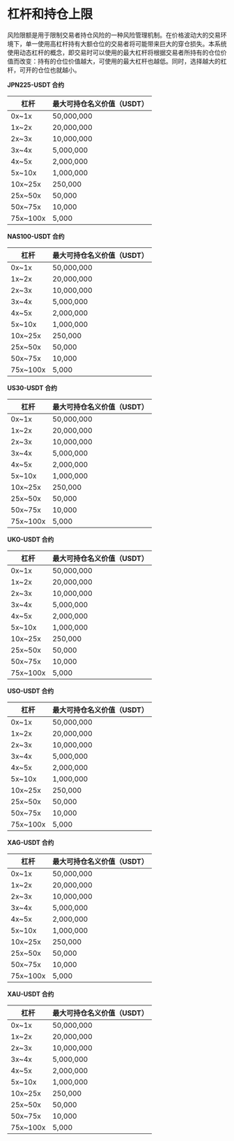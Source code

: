 # 杠杆和持仓上限


风险限额是用于限制交易者持仓风险的一种风险管理机制。在价格波动大的交易环境下，单一使用高杠杆持有大额仓位的交易者将可能带来巨大的穿仓损失。本系统使用动态杠杆的概念，即交易时可以使用的最大杠杆将根据交易者所持有的仓位价值而改变：持有的仓位价值越大，可使用的最大杠杆也越低。同时，选择越大的杠杆，可开的仓位也就越小。

**JPN225-USDT 合约**

| 杠杆      | 最大可持仓名义价值（USDT） |
| --------- | -------------------------- |
| 0x~1x       |  50,000,000              |
| 1x~2x       |  20,000,000              |
| 2x~3x       |  10,000,000              |
| 3x~4x       |  5,000,000               |
| 4x~5x       |  2,000,000               |
| 5x~10x      |  1,000,000               |
| 10x~25x     |  250,000                 |
| 25x~50x     |  50,000                  |
| 50x~75x     |  10,000                  |
| 75x~100x    |  5,000                   |


**NAS100-USDT 合约**

| 杠杆      | 最大可持仓名义价值（USDT） |
| --------- | -------------------------- |
| 0x~1x       |  50,000,000              |
| 1x~2x       |  20,000,000              |
| 2x~3x       |  10,000,000              |
| 3x~4x       |  5,000,000               |
| 4x~5x       |  2,000,000               |
| 5x~10x      |  1,000,000               |
| 10x~25x     |  250,000                 |
| 25x~50x     |  50,000                  |
| 50x~75x     |  10,000                  |
| 75x~100x    |  5,000                   |


**US30-USDT 合约**

| 杠杆      | 最大可持仓名义价值（USDT） |
| --------- | -------------------------- |
| 0x~1x       |  50,000,000              |
| 1x~2x       |  20,000,000              |
| 2x~3x       |  10,000,000              |
| 3x~4x       |  5,000,000               |
| 4x~5x       |  2,000,000               |
| 5x~10x      |  1,000,000               |
| 10x~25x     |  250,000                 |
| 25x~50x     |  50,000                  |
| 50x~75x     |  10,000                  |
| 75x~100x    |  5,000                   |


**UKO-USDT 合约**

| 杠杆      | 最大可持仓名义价值（USDT） |
| --------- | -------------------------- |
| 0x~1x       |  50,000,000              |
| 1x~2x       |  20,000,000              |
| 2x~3x       |  10,000,000              |
| 3x~4x       |  5,000,000               |
| 4x~5x       |  2,000,000               |
| 5x~10x      |  1,000,000               |
| 10x~25x     |  250,000                 |
| 25x~50x     |  50,000                  |
| 50x~75x     |  10,000                  |
| 75x~100x    |  5,000                   |


**USO-USDT 合约**

| 杠杆      | 最大可持仓名义价值（USDT） |
| --------- | -------------------------- |
| 0x~1x       |  50,000,000              |
| 1x~2x       |  20,000,000              |
| 2x~3x       |  10,000,000              |
| 3x~4x       |  5,000,000               |
| 4x~5x       |  2,000,000               |
| 5x~10x      |  1,000,000               |
| 10x~25x     |  250,000                 |
| 25x~50x     |  50,000                  |
| 50x~75x     |  10,000                  |
| 75x~100x    |  5,000                   |


**XAG-USDT 合约**

| 杠杆      | 最大可持仓名义价值（USDT） |
| --------- | -------------------------- |
| 0x~1x       |  50,000,000              |
| 1x~2x       |  20,000,000              |
| 2x~3x       |  10,000,000              |
| 3x~4x       |  5,000,000               |
| 4x~5x       |  2,000,000               |
| 5x~10x      |  1,000,000               |
| 10x~25x     |  250,000                 |
| 25x~50x     |  50,000                  |
| 50x~75x     |  10,000                  |
| 75x~100x    |  5,000                   |


**XAU-USDT 合约**

| 杠杆      | 最大可持仓名义价值（USDT） |
| --------- | -------------------------- |
| 0x~1x       |  50,000,000              |
| 1x~2x       |  20,000,000              |
| 2x~3x       |  10,000,000              |
| 3x~4x       |  5,000,000               |
| 4x~5x       |  2,000,000               |
| 5x~10x      |  1,000,000               |
| 10x~25x     |  250,000                 |
| 25x~50x     |  50,000                  |
| 50x~75x     |  10,000                  |
| 75x~100x    |  5,000                   |

